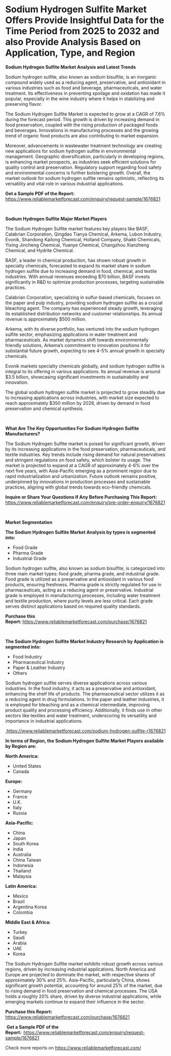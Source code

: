 <p><h1>Sodium Hydrogen Sulfite Market Offers Provide Insightful Data for the Time Period from 2025 to 2032 and also Provide Analysis Based on Application, Type, and Region</h1></p><p><strong>Sodium Hydrogen Sulfite Market Analysis and Latest Trends</strong></p>
<p><p>Sodium hydrogen sulfite, also known as sodium bisulfite, is an inorganic compound widely used as a reducing agent, preservative, and antioxidant in various industries such as food and beverage, pharmaceuticals, and water treatment. Its effectiveness in preventing spoilage and oxidation has made it popular, especially in the wine industry where it helps in stabilizing and preserving flavor.</p><p>The Sodium Hydrogen Sulfite Market is expected to grow at a CAGR of 7.6% during the forecast period. This growth is driven by increasing demand in food preservation, coupled with the rising production of packaged foods and beverages. Innovations in manufacturing processes and the growing trend of organic food products are also contributing to market expansion. </p><p>Moreover, advancements in wastewater treatment technology are creating new applications for sodium hydrogen sulfite in environmental management. Geographic diversification, particularly in developing regions, is enhancing market prospects, as industries seek efficient solutions for quality control and preservation. Regulatory support regarding food safety and environmental concerns is further bolstering growth. Overall, the market outlook for sodium hydrogen sulfite remains optimistic, reflecting its versatility and vital role in various industrial applications.</p></p>
<p><strong>Get a Sample PDF of the Report:&nbsp;</strong> <a href="https://www.reliablemarketforecast.com/enquiry/request-sample/1676821?utm_campaign=2810&utm_medium=2&utm_source=Github&utm_content=ia&utm_term=24032025&utm_id=sodium-hydrogen-sulfite">https://www.reliablemarketforecast.com/enquiry/request-sample/1676821</a></p>
<p>&nbsp;</p>
<p><strong>Sodium Hydrogen Sulfite Major Market Players</strong></p>
<p><p>The Sodium Hydrogen Sulfite market features key players like BASF, Calabrian Corporation, Qingdao Tianya Chemical, Arkema, Lubon Industry, Evonik, Shandong Kailong Chemical, Holland Company, Shakti Chemicals, Yixing Jincheng Chemical, Yuanye Chemical, Changzhou Xianzheng Chemical, and Hydrite Chemical. </p><p>BASF, a leader in chemical production, has shown robust growth in specialty chemicals, forecasted to expand its market share in sodium hydrogen sulfite due to increasing demand in food, chemical, and textile industries. With annual revenues exceeding $70 billion, BASF invests significantly in R&D to optimize production processes, targeting sustainable practices.</p><p>Calabrian Corporation, specializing in sulfur-based chemicals, focuses on the paper and pulp industry, providing sodium hydrogen sulfite as a crucial bleaching agent. The company has experienced steady growth, leveraging its established distribution networks and customer relationships. Its annual revenue is approximately $500 million.</p><p>Arkema, with its diverse portfolio, has ventured into the sodium hydrogen sulfite sector, emphasizing applications in water treatment and pharmaceuticals. As market dynamics shift towards environmentally friendly solutions, Arkema’s commitment to innovation positions it for substantial future growth, expecting to see 4-5% annual growth in specialty chemicals.</p><p>Evonik markets specialty chemicals globally, and sodium hydrogen sulfite is integral to its offering in various applications. Its annual revenue is around $3.5 billion, showcasing significant investments in sustainability and innovation.</p><p>The global sodium hydrogen sulfite market is projected to grow steadily due to increasing applications across industries, with market size expected to reach approximately $350 million by 2028, driven by demand in food preservation and chemical synthesis.</p></p>
<p>&nbsp;</p>
<p><strong>What Are The Key Opportunities For Sodium Hydrogen Sulfite Manufacturers?</strong></p>
<p><p>The Sodium Hydrogen Sulfite market is poised for significant growth, driven by its increasing applications in the food preservation, pharmaceuticals, and textile industries. Key trends include rising demand for natural preservatives and stringent regulations on food safety, which bolster its usage. The market is projected to expand at a CAGR of approximately 4-6% over the next five years, with Asia-Pacific emerging as a prominent region due to rapid industrialization and urbanization. Future outlook remains positive, underpinned by innovations in production processes and sustainable practices, aligning with global trends towards eco-friendly chemicals.</p></p>
<p><strong>Inquire or Share Your Questions If Any Before Purchasing This Report:</strong> <a href="https://www.reliablemarketforecast.com/enquiry/pre-order-enquiry/1676821?utm_campaign=2810&utm_medium=2&utm_source=Github&utm_content=ia&utm_term=24032025&utm_id=sodium-hydrogen-sulfite">https://www.reliablemarketforecast.com/enquiry/pre-order-enquiry/1676821</a></p>
<p>&nbsp;</p>
<p><strong>Market Segmentation</strong></p>
<p><strong>The Sodium Hydrogen Sulfite Market Analysis by types is segmented into:</strong></p>
<p><ul><li>Food Grade</li><li>Pharma Grade</li><li>Industrial Grade</li></ul></p>
<p><p>Sodium hydrogen sulfite, also known as sodium bisulfite, is categorized into three main market types: food grade, pharma grade, and industrial grade. Food grade is utilized as a preservative and antioxidant in various food products, ensuring freshness. Pharma grade is strictly regulated for use in pharmaceuticals, acting as a reducing agent or preservative. Industrial grade is employed in manufacturing processes, including water treatment and textile production, where purity levels are less critical. Each grade serves distinct applications based on required quality standards.</p></p>
<p><strong>Purchase this Report:&nbsp;</strong><a href="https://www.reliablemarketforecast.com/purchase/1676821?utm_campaign=2810&utm_medium=2&utm_source=Github&utm_content=ia&utm_term=24032025&utm_id=sodium-hydrogen-sulfite">https://www.reliablemarketforecast.com/purchase/1676821</a></p>
<p>&nbsp;</p>
<p><strong>The Sodium Hydrogen Sulfite Market Industry Research by Application is segmented into:</strong></p>
<p><ul><li>Food Industry</li><li>Pharmaceutical Industry</li><li>Paper & Leather Industry</li><li>Others</li></ul></p>
<p><p>Sodium hydrogen sulfite serves diverse applications across various industries. In the food industry, it acts as a preservative and antioxidant, enhancing the shelf life of products. The pharmaceutical sector utilizes it as a reducing agent in drug formulations. In the paper and leather industries, it is employed for bleaching and as a chemical intermediate, improving product quality and processing efficiency. Additionally, it finds use in other sectors like textiles and water treatment, underscoring its versatility and importance in industrial applications.</p></p>
<p><a href="https://www.reliablemarketforecast.com/sodium-hydrogen-sulfite-r1676821?utm_campaign=2810&utm_medium=2&utm_source=Github&utm_content=ia&utm_term=24032025&utm_id=sodium-hydrogen-sulfite">&nbsp;https://www.reliablemarketforecast.com/sodium-hydrogen-sulfite-r1676821</a></p>
<p><strong>In terms of Region, the Sodium Hydrogen Sulfite Market Players available by Region are:</strong></p>
<p>
    <p> <strong> North America: </strong>
        <ul>
            <li>United States</li>
            <li>Canada</li>
        </ul>
        </p> 
    <p> <strong> Europe: </strong>
        <ul>
            <li>Germany</li>
            <li>France</li>
            <li>U.K.</li>
            <li>Italy</li>
            <li>Russia</li>
        </ul>
        </p> 
    <p> <strong> Asia-Pacific: </strong>
        <ul>
            <li>China</li>
            <li>Japan</li>
            <li>South Korea</li>
            <li>India</li>
            <li>Australia</li>
            <li>China Taiwan</li>
            <li>Indonesia</li>
            <li>Thailand</li>
            <li>Malaysia</li>
        </ul>
        </p> 
    <p> <strong> Latin America: </strong>
        <ul>
            <li>Mexico</li>
            <li>Brazil</li>
            <li>Argentina Korea</li>
            <li>Colombia</li>
        </ul>
        </p> 
    <p> <strong> Middle East & Africa: </strong>
        <ul>
            <li>Turkey</li>
            <li>Saudi</li>
            <li>Arabia</li>
            <li>UAE</li>
            <li>Korea</li>
        </ul>
    </p>
    </p>
<p><p>The Sodium Hydrogen Sulfite market exhibits robust growth across various regions, driven by increasing industrial applications. North America and Europe are projected to dominate the market, with respective shares of approximately 30% and 25%. Asia-Pacific, particularly China, shows significant growth potential, accounting for around 25% of the market, due to rising demand in food preservation and chemical processes. The USA holds a roughly 20% share, driven by diverse industrial applications, while emerging markets continue to expand their influence in the sector.</p></p>
<p><strong>Purchase this Report: </strong><a href="https://www.reliablemarketforecast.com/purchase/1676821?utm_campaign=2810&utm_medium=2&utm_source=Github&utm_content=ia&utm_term=24032025&utm_id=sodium-hydrogen-sulfite">https://www.reliablemarketforecast.com/purchase/1676821</a></p>
<p>&nbsp;<strong>Get a Sample PDF of the Report:&nbsp;&nbsp;</strong><a href="https://www.reliablemarketforecast.com/enquiry/request-sample/1676821?utm_campaign=2810&utm_medium=2&utm_source=Github&utm_content=ia&utm_term=24032025&utm_id=sodium-hydrogen-sulfite">https://www.reliablemarketforecast.com/enquiry/request-sample/1676821</a></p>
<p><strong></strong></p>
<p>Check more reports on <a href="https://www.reliablemarketforecast.com/?utm_campaign=2810&utm_medium=2&utm_source=Github&utm_content=ia&utm_term=24032025&utm_id=sodium-hydrogen-sulfite">https://www.reliablemarketforecast.com/</a></p>